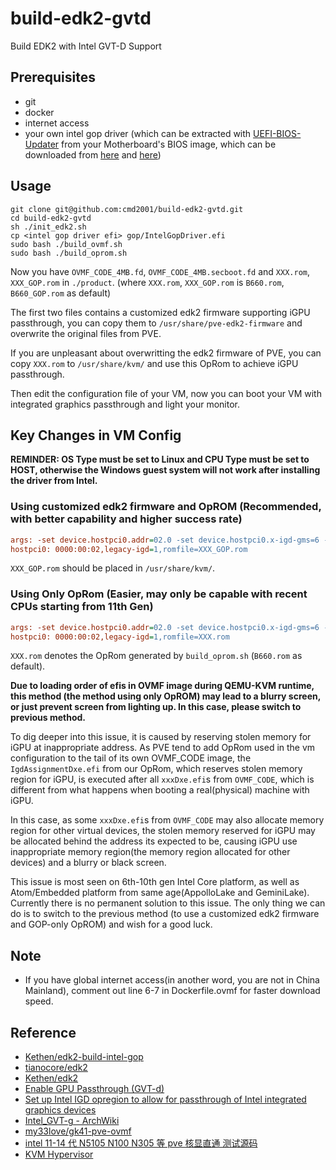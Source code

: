 # build-edk2-gvtd

Build EDK2 with Intel GVT-D Support

## Prerequisites

- git
- docker
- internet access
- your own intel gop driver (which can be extracted with [UEFI-BIOS-Updater](https://winraid.level1techs.com/t/tool-guide-news-uefi-bios-updater-ubu/30357) from your Motherboard's BIOS image, which can be downloaded from [here](https://mega.nz/folder/lLg2GLrA#SnZZd0WjHkULFHg7FESm8g) and [here](https://1drv.ms/u/s!AjMjdZ6bIhRQhIpKHjgH7RBQcwtb2A?e=HyM9oP))

## Usage

```shell
git clone git@github.com:cmd2001/build-edk2-gvtd.git
cd build-edk2-gvtd
sh ./init_edk2.sh
cp <intel gop driver efi> gop/IntelGopDriver.efi
sudo bash ./build_ovmf.sh
sudo bash ./build_oprom.sh
```

Now you have `OVMF_CODE_4MB.fd`, `OVMF_CODE_4MB.secboot.fd` and `XXX.rom`, `XXX_GOP.rom` in `./product`. (where `XXX.rom`, `XXX_GOP.rom` is `B660.rom`, `B660_GOP.rom` as default)

The first two files contains a customized edk2 firmware supporting iGPU passthrough, you can copy them to `/usr/share/pve-edk2-firmware` and overwrite the original files from PVE.

If you are unpleasant about overwritting the edk2 firmware of PVE, you can copy `XXX.rom` to `/usr/share/kvm/` and use this OpRom to achieve iGPU passthrough.

Then edit the configuration file of your VM, now you can boot your VM with integrated graphics passthrough and light your monitor.

## Key Changes in VM Config

**REMINDER: OS Type must be set to Linux and CPU Type must be set to HOST, otherwise the Windows guest system will not work after installing the driver from Intel.**

### Using customized edk2 firmware and OpROM (Recommended, with better capability and higher success rate)

```ini
args: -set device.hostpci0.addr=02.0 -set device.hostpci0.x-igd-gms=6 -set device.hostpci0.x-igd-opregion=on
hostpci0: 0000:00:02,legacy-igd=1,romfile=XXX_GOP.rom
```

`XXX_GOP.rom` should be placed in `/usr/share/kvm/`.

### Using Only OpRom (Easier, may only be capable with recent CPUs starting from 11th Gen)

```ini
args: -set device.hostpci0.addr=02.0 -set device.hostpci0.x-igd-gms=6 -set device.hostpci0.x-igd-opregion=on
hostpci0: 0000:00:02,legacy-igd=1,romfile=XXX.rom
```

`XXX.rom` denotes the OpRom generated by `build_oprom.sh` (`B660.rom` as default).

**Due to loading order of efis in OVMF image during QEMU-KVM runtime, this method (the method using only OpROM) may lead to a blurry screen, or just prevent screen from lighting up. In this case, please switch to previous method.**

To dig deeper into this issue, it is caused by reserving stolen memory for iGPU at inappropriate address. As PVE tend to add OpRom used in the vm configuration to the tail of its own OVMF_CODE image, the `IgdAssignmentDxe.efi` from our OpRom, which reserves stolen memory region for iGPU, is executed after all `xxxDxe.efi`s from `OVMF_CODE`, which is different from what happens when booting a real(physical) machine with iGPU.

In this case, as some `xxxDxe.efi`s from `OVMF_CODE` may also allocate memory region for other virtual devices, the stolen memory reserved for iGPU may be allocated behind the address its expected to be, causing iGPU use inappropriate memory region(the memory region allocated for other devices) and a blurry or black screen.

This issue is most seen on 6th-10th gen Intel Core platform, as well as Atom/Embedded platform from same age(AppolloLake and GeminiLake). Currently there is no permanent solution to this issue. The only thing we can do is to switch to the previous method (to use a customized edk2 firmware and GOP-only OpROM) and wish for a good luck.

## Note

- If you have global internet access(in another word, you are not in China Mainland), comment out line 6-7 in Dockerfile.ovmf for faster download speed.

## Reference

- [Kethen/edk2-build-intel-gop](https://github.com/Kethen/edk2-build-intel-gop)
- [tianocore/edk2](https://github.com/tianocore/edk2)
- [Kethen/edk2](https://github.com/Kethen/edk2)
- [Enable GPU Passthrough (GVT-d)](https://projectacrn.github.io/latest/tutorials/gpu-passthru.html)
- [Set up Intel IGD opregion to allow for passthrough of Intel integrated graphics devices](https://bugzilla.tianocore.org/show_bug.cgi?id=935)
- [Intel_GVT-g - ArchWiki](https://wiki.archlinux.org/title/Intel_GVT-g)
- [my33love/gk41-pve-ovmf](https://github.com/my33love/gk41-pve-ovmf)
- [intel 11-14 代 N5105 N100 N305 等 pve 核显直通 测试源码](https://www.bilibili.com/read/cv25876083)
- [KVM Hypervisor](https://eci.intel.com/docs/3.1/components/kvm-hypervisor.html?highlight=igd)
